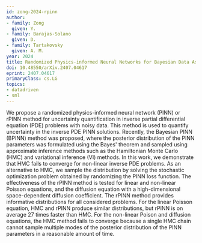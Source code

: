 ```yaml
---
id: zong-2024-rpinn
author:
- family: Zong
  given: Y.
- family: Barajas-Solano
  given: D.
- family: Tartakovsky
  given: A. M.
year: 2024
title: Randomized Physics-informed Neural Networks for Bayesian Data Assimilation
doi: 10.48550/arXiv.2407.04617
eprint: 2407.04617
primaryClass: cs.LG
topics:
- datadriven
- sml
---
```


We propose a randomized physics-informed neural network (PINN) or rPINN method for uncertainty quantification in inverse partial differential equation (PDE) problems with noisy data. This method is used to quantify uncertainty in the inverse PDE PINN solutions. Recently, the Bayesian PINN (BPINN) method was proposed, where the posterior distribution of the PINN parameters was formulated using the Bayes' theorem and sampled using approximate inference methods such as the Hamiltonian Monte Carlo (HMC) and variational inference (VI) methods. In this work, we demonstrate that HMC fails to converge for non-linear inverse PDE problems. As an alternative to HMC, we sample the distribution by solving the stochastic optimization problem obtained by randomizing the PINN loss function. The effectiveness of the rPINN method is tested for linear and non-linear Poisson equations, and the diffusion equation with a high-dimensional space-dependent diffusion coefficient. The rPINN method provides informative distributions for all considered problems. For the linear Poisson equation, HMC and rPINN produce similar distributions, but rPINN is on average 27 times faster than HMC. For the non-linear Poison and diffusion equations, the HMC method fails to converge because a single HMC chain cannot sample multiple modes of the posterior distribution of the PINN parameters in a reasonable amount of time.
